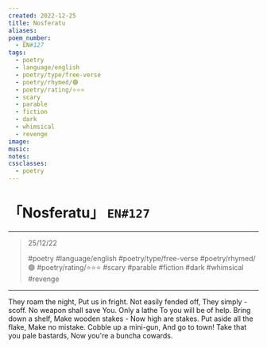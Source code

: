 ```yaml
---
created: 2022-12-25
title: Nosferatu
aliases:
poem_number:
  - EN#127
tags:
  - poetry
  - language/english
  - poetry/type/free-verse
  - poetry/rhymed/🟢
  - poetry/rating/⭐⭐⭐
  - scary
  - parable
  - fiction
  - dark
  - whimsical
  - revenge
image:
music:
notes:
cssclasses:
  - poetry
---
```

# 「Nosferatu」 `EN#127`

---

> 25/12/22
> 
> #poetry 
> #language/english 
> #poetry/type/free-verse 
> #poetry/rhymed/🟢 
> #poetry/rating/⭐⭐⭐ 
> #scary #parable #fiction #dark #whimsical #revenge 

---

They roam the night,
Put us in fright.
Not easily fended off,
They simply - scoff.
No weapon shall save
You. Only a lathe
To you will be of help.
Bring down a shelf,
Make wooden stakes -
Now high are stakes.
Put aside all the flake,
Make no mistake.
Cobble up a mini-gun,
And go to town!
Take that you pale bastards,
Now you're a buncha cowards.